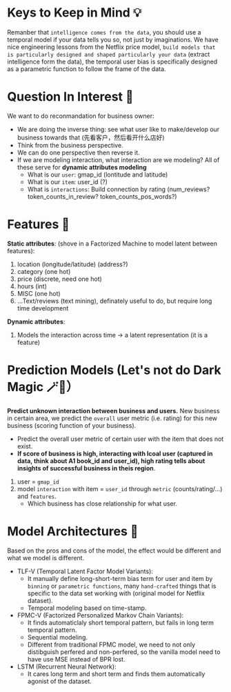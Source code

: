 # Keys to Keep in Mind 💡

Remanber that `intelligence comes from the data`, you should use a temporal model if your data tells you so, not just by imaginations. We have nice engineering lessons from the Netflix price model, `build models that is particularly designed and shaped particularly your data` (extract intelligence form the data), the temporal user bias is specifically designed as a parametric function to follow the frame of the data.

# Question In Interest 🤔
We want to do reconmandation for business owner:
- We are doing the inverse thing: see what user like to make/develop our business towards that (先看客户，然后看开什么店好)
- Think from the business perspective.
- We can do one perspective then reverse it.
- If we are modeling interaction, what interaction are we modeling? All of these serve for **dynamic attributes modeling**
    - What is our `user`: gmap_id (lontitude and latitude)
    - What is our `item`: user_id (?)
    - What is `interactions`: Build connection by rating (num_reviews? token_counts_in_review? token_counts_pos_words?)

# Features 🤪
**Static attributes**:
(shove in a Factorized Machine to model latent between features):
1. location (longitude/latitude) (address?)
2. category (one hot)
3. price (discrete, need one hot)
4. hours (int)
5. MISC (one hot)
6. ...Text/reviews (text mining), definately useful to do, but require long time development

**Dynamic attributes**:
1. Models the interaction across time -> a latent representation (it is a feature)

# Prediction Models (Let's not do Dark Magic 🪄🧙）
**Predict unknown interaction between business and users.** New business in certain area, we predict the `overall` user metric (i.e. rating) for this new business (scoring function of your business).
- Predict the overall user metric of certain user with the item that does not exist.
- **If score of business is high, interacting with lcoal user (captured in data, think about A1 book_id and user_id), high rating tells about insights of successful business in theis region**.

1. user = `gmap_id`
2. model `interaction` with item = `user_id` through `metric` (counts/rating/...) and `features`.
    - Which business has close relationship for what user.

# Model Architectures 🌉
Based on the pros and cons of the model, the effect would be different and what we model is different.

- TLF-V (Temporal Latent Factor Model  Variants):
    - It manually define long-short-term bias term for user and item by `binning` or `parametric functions`, many `hand-crafted` things that is specific to the data set working with (original model for Netflix dataset).
    - Temporal modeling based on time-stamp.
- FPMC-V (Factorized Personalized Markov Chain Variants):
    - It finds automaticlaly short temporal pattern, but fails in long term temporal pattern.
    - Sequential modeling.
    - Different from traditional FPMC model, we need to not only distibguish perfered and non-perfered, so the vanilla model need to have use MSE instead of BPR lost.
- LSTM (Recurrent Neural Network):
    - It cares long term and short term and finds them automatically agonist of the dataset.